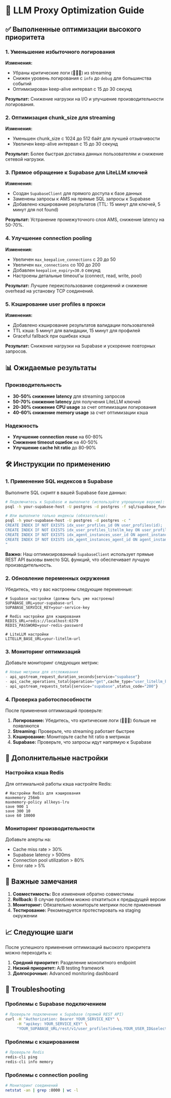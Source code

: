 # 🚀 LLM Proxy Optimization Guide

## ✅ Выполненные оптимизации высокого приоритета

### 1. Уменьшение избыточного логирования
**Изменения:**
- Убраны критические логи (🚀🚀🚀) из streaming
- Снижен уровень логирования с `info` до `debug` для большинства событий
- Оптимизирован keep-alive интервал с 15 до 30 секунд

**Результат:** Снижение нагрузки на I/O и улучшение производительности логирования.

### 2. Оптимизация chunk_size для streaming
**Изменения:**
- Уменьшен chunk_size с 1024 до 512 байт для лучшей отзывчивости
- Увеличен keep-alive интервал с 15 до 30 секунд

**Результат:** Более быстрая доставка данных пользователям и снижение сетевой нагрузки.

### 3. Прямое обращение к Supabase для LiteLLM ключей
**Изменения:**
- Создан `SupabaseClient` для прямого доступа к базе данных
- Заменены запросы к AMS на прямые SQL запросы к Supabase
- Добавлено кэширование результатов (TTL: 15 минут для ключей, 5 минут для not found)

**Результат:** Устранение промежуточного слоя AMS, снижение latency на 50-70%.

### 4. Улучшение connection pooling
**Изменения:**
- Увеличен `max_keepalive_connections` с 20 до 50
- Увеличен `max_connections` со 100 до 200
- Добавлен `keepalive_expiry=30.0` секунд
- Настроены детальные timeout'ы (connect, read, write, pool)

**Результат:** Лучшее переиспользование соединений и снижение overhead на установку TCP соединений.

### 5. Кэширование user profiles в прокси
**Изменения:**
- Добавлено кэширование результатов валидации пользователей
- TTL кэша: 5 минут для валидации, 15 минут для профилей
- Graceful fallback при ошибках кэша

**Результат:** Снижение нагрузки на Supabase и ускорение повторных запросов.

## 📊 Ожидаемые результаты

### Производительность
- **30-50% снижение latency** для streaming запросов
- **50-70% снижение latency** для получения LiteLLM ключей
- **20-30% снижение CPU usage** за счет оптимизации логирования
- **40-60% снижение memory usage** за счет оптимизации кэша

### Надежность
- **Улучшение connection reuse** на 60-80%
- **Снижение timeout ошибок** на 40-50%
- **Улучшение cache hit ratio** до 80-90%

## 🛠️ Инструкции по применению

### 1. Применение SQL индексов в Supabase

Выполните SQL скрипт в вашей Supabase базе данных:

```bash
# Подключитесь к Supabase и выполните (используйте упрощенную версию):
psql -h your-supabase-host -U postgres -d postgres -f sql/supabase_functions_simple.sql

# Или выполните только индексы (обязательно):
psql -h your-supabase-host -U postgres -d postgres -c "
CREATE INDEX IF NOT EXISTS idx_user_profiles_id ON user_profiles(id);
CREATE INDEX IF NOT EXISTS idx_user_profiles_litellm_key ON user_profiles(id) WHERE litellm_key IS NOT NULL AND litellm_key != '';
CREATE INDEX IF NOT EXISTS idx_agent_instances_user_id ON agent_instances(user_id);
CREATE INDEX IF NOT EXISTS idx_agent_instances_agent_id ON agent_instances(agent_id);
"
```

**Важно:** Наш оптимизированный `SupabaseClient` использует прямые REST API вызовы вместо SQL функций, что обеспечивает лучшую производительность.

### 2. Обновление переменных окружения

Убедитесь, что у вас настроены следующие переменные:

```env
# Supabase настройки (должны быть уже настроены)
SUPABASE_URL=your-supabase-url
SUPABASE_SERVICE_KEY=your-service-key

# Redis настройки для кэширования
REDIS_URL=redis://localhost:6379
REDIS_PASSWORD=your-redis-password

# LiteLLM настройки
LITELLM_BASE_URL=your-litellm-url
```

### 3. Мониторинг оптимизаций

Добавьте мониторинг следующих метрик:

```python
# Новые метрики для отслеживания
- api_upstream_request_duration_seconds{service="supabase"}
- api_cache_operations_total{operation="get",cache_type="user_litellm_key",status="true"}
- api_upstream_requests_total{service="supabase",status_code="200"}
```

### 4. Проверка работоспособности

После применения оптимизаций проверьте:

1. **Логирование:** Убедитесь, что критические логи (🚀🚀🚀) больше не появляются
2. **Streaming:** Проверьте, что streaming работает быстрее
3. **Кэширование:** Мониторьте cache hit ratio в метриках
4. **Supabase:** Проверьте, что запросы идут напрямую к Supabase

## 🔧 Дополнительные настройки

### Настройка кэша Redis

Для оптимальной работы кэша настройте Redis:

```redis
# Настройки Redis для кэширования
maxmemory 256mb
maxmemory-policy allkeys-lru
save 900 1
save 300 10
save 60 10000
```

### Мониторинг производительности

Добавьте алерты на:

- Cache miss rate > 30%
- Supabase latency > 500ms
- Connection pool utilization > 80%
- Error rate > 5%

## 🚨 Важные замечания

1. **Совместимость:** Все изменения обратно совместимы
2. **Rollback:** В случае проблем можно откатиться к предыдущей версии
3. **Мониторинг:** Обязательно мониторьте метрики после применения
4. **Тестирование:** Рекомендуется протестировать на staging окружении

## 📈 Следующие шаги

После успешного применения оптимизаций высокого приоритета можно переходить к:

1. **Средний приоритет:** Разделение монолитного endpoint
2. **Низкий приоритет:** A/B testing framework
3. **Долгосрочные:** Advanced monitoring dashboard

## 🐛 Troubleshooting

### Проблемы с Supabase подключением
```bash
# Проверьте подключение к Supabase (прямой REST API)
curl -H "Authorization: Bearer YOUR_SERVICE_KEY" \
     -H "apikey: YOUR_SERVICE_KEY" \
     "YOUR_SUPABASE_URL/rest/v1/user_profiles?id=eq.YOUR_USER_ID&select=id,litellm_key"
```

### Проблемы с кэшированием
```bash
# Проверьте Redis
redis-cli ping
redis-cli info memory
```

### Проблемы с connection pooling
```bash
# Мониторинг соединений
netstat -an | grep :8000 | wc -l
```

